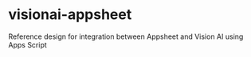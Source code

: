 # visionai-appsheet
Reference design for integration between Appsheet and Vision AI using Apps Script
